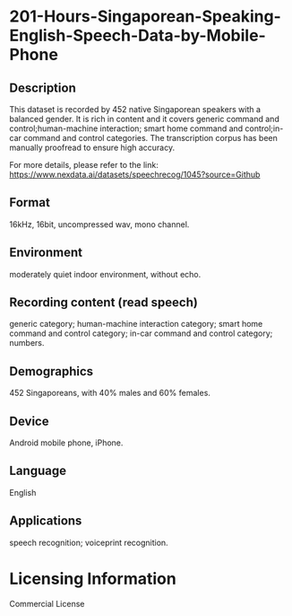 # 201-Hours-Singaporean-Speaking-English-Speech-Data-by-Mobile-Phone


## Description
This dataset is recorded by 452 native Singaporean speakers with a balanced gender. It is rich in content and it covers generic command and control;human-machine interaction; smart home command and control;in-car command and control categories. The transcription corpus has been manually proofread to ensure high accuracy.

For more details, please refer to the link: https://www.nexdata.ai/datasets/speechrecog/1045?source=Github


## Format
16kHz, 16bit, uncompressed wav, mono channel.

## Environment
moderately quiet indoor environment,  without echo.

## Recording content (read speech)
generic category; human-machine interaction category; smart home command and control category; in-car command and control category; numbers.

## Demographics
452 Singaporeans, with 40% males and 60% females.

## Device
Android mobile phone, iPhone.

## Language
English

## Applications
speech recognition;  voiceprint recognition.

# Licensing Information
Commercial License
